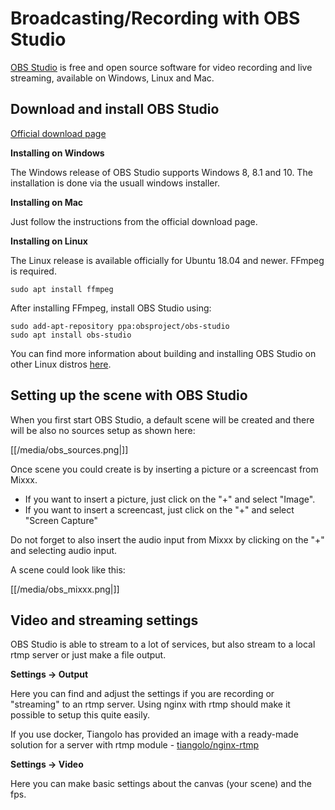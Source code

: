 # Broadcasting/Recording with OBS Studio

[OBS Studio](https://obsproject.com/wiki/) is free and open source
software for video recording and live streaming, available on Windows,
Linux and Mac.

## Download and install OBS Studio

[Official download page](https://obsproject.com/download)

**Installing on Windows**

The Windows release of OBS Studio supports Windows 8, 8.1 and 10. The
installation is done via the usuall windows installer.

**Installing on Mac**

Just follow the instructions from the official download page.

**Installing on Linux**

The Linux release is available officially for Ubuntu 18.04 and newer.
FFmpeg is required.

    sudo apt install ffmpeg

After installing FFmpeg, install OBS Studio using:

    sudo add-apt-repository ppa:obsproject/obs-studio
    sudo apt install obs-studio

You can find more information about building and installing OBS Studio
on other Linux distros
[here](https://github.com/obsproject/obs-studio/wiki/Install-Instructions).

## Setting up the scene with OBS Studio

When you first start OBS Studio, a default scene will be created and
there will be also no sources setup as shown here:

[[/media/obs_sources.png|]]

Once scene you could create is by inserting a picture or a screencast
from Mixxx.

  - If you want to insert a picture, just click on the "+" and select
    "Image". 
  - If you want to insert a screencast, just click on the "+" and select
    "Screen Capture"

Do not forget to also insert the audio input from Mixxx by clicking on
the "+" and selecting audio input.

A scene could look like this:

[[/media/obs_mixxx.png|]]

## Video and streaming settings

OBS Studio is able to stream to a lot of services, but also stream to a
local rtmp server or just make a file output.

**Settings -\> Output**

Here you can find and adjust the settings if you are recording or
"streaming" to an rtmp server. Using nginx with rtmp should make it
possible to setup this quite easily.

If you use docker, Tiangolo has provided an image with a ready-made
solution for a server with rtmp module -
[tiangolo/nginx-rtmp](https://hub.docker.com/r/tiangolo/nginx-rtmp/)

**Settings -\> Video**

Here you can make basic settings about the canvas (your scene) and the
fps.
